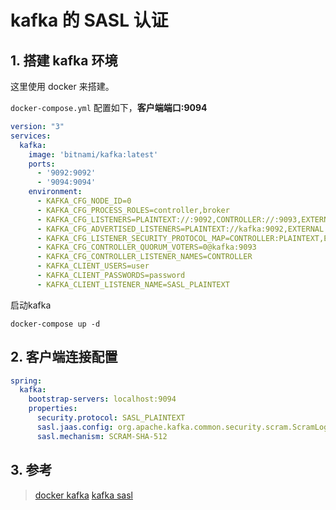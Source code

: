 # kafka 的 SASL 认证


## 1. 搭建 kafka 环境

这里使用 docker 来搭建。

`docker-compose.yml` 配置如下，**客户端端口:9094**

```yaml
version: "3"
services:
  kafka:
    image: 'bitnami/kafka:latest'
    ports:
      - '9092:9092'
      - '9094:9094'
    environment:
      - KAFKA_CFG_NODE_ID=0
      - KAFKA_CFG_PROCESS_ROLES=controller,broker
      - KAFKA_CFG_LISTENERS=PLAINTEXT://:9092,CONTROLLER://:9093,EXTERNAL://:9094
      - KAFKA_CFG_ADVERTISED_LISTENERS=PLAINTEXT://kafka:9092,EXTERNAL://localhost:9094
      - KAFKA_CFG_LISTENER_SECURITY_PROTOCOL_MAP=CONTROLLER:PLAINTEXT,EXTERNAL:SASL_PLAINTEXT,PLAINTEXT:PLAINTEXT
      - KAFKA_CFG_CONTROLLER_QUORUM_VOTERS=0@kafka:9093
      - KAFKA_CFG_CONTROLLER_LISTENER_NAMES=CONTROLLER
      - KAFKA_CLIENT_USERS=user
      - KAFKA_CLIENT_PASSWORDS=password
      - KAFKA_CLIENT_LISTENER_NAME=SASL_PLAINTEXT
```

启动kafka

```shell
docker-compose up -d
```

## 2. 客户端连接配置

```yaml
spring:
  kafka:
    bootstrap-servers: localhost:9094
    properties:
      security.protocol: SASL_PLAINTEXT
      sasl.jaas.config: org.apache.kafka.common.security.scram.ScramLoginModule required username='user' password='password';
      sasl.mechanism: SCRAM-SHA-512

```


## 3. 参考

> [docker kafka](https://hub.docker.com/r/bitnami/kafka)
> [kafka sasl](https://docs.confluent.io/platform/current/kafka/authentication_sasl/authentication_sasl_scram.html#sasl-scram-overview) 
